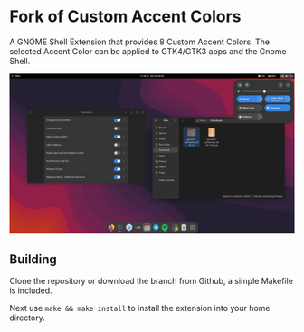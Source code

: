 # Fork of Custom Accent Colors 

A GNOME Shell Extension that provides 8 Custom Accent Colors. The selected Accent Color can be applied to GTK4/GTK3 apps and the Gnome Shell.

![Screenshot](/custom-accent-colors@mr00k3/resources/Screenshot.png)

## Building

Clone the repository or download the branch from Github, a simple Makefile is included.

Next use `make && make install` to install the extension into your home directory.
